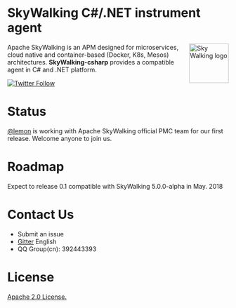 SkyWalking C#/.NET instrument agent
==========

<img src="https://skywalkingtest.github.io/page-resources/3.0/skywalking.png" alt="Sky Walking logo" height="90px" align="right" />

Apache SkyWalking is an APM designed for microservices, cloud native and container-based (Docker, K8s, Mesos) architectures. **SkyWalking-csharp** provides a compatible agent in C# and .NET platform.

[![Twitter Follow](https://img.shields.io/twitter/follow/asfskywalking.svg?style=for-the-badge&label=Follow&logo=twitter)](https://twitter.com/AsfSkyWalking)

# Status
[@lemon](https://github.com/liuhaoyang) is working with Apache SkyWalking official PMC team for our first release. Welcome anyone to join us.

# Roadmap
Expect to release 0.1 compatible with SkyWalking 5.0.0-alpha in May. 2018

# Contact Us
* Submit an issue
* [Gitter](https://gitter.im/openskywalking/Lobby) English
* QQ Group(cn): 392443393

# License
[Apache 2.0 License.](/LICENSE)
